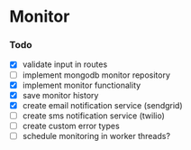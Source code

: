 # Monitor



### Todo
- [x] validate input in routes
- [ ] implement mongodb monitor repository
- [x] implement monitor functionality
- [x] save monitor history
- [x] create email notification service (sendgrid)
- [ ] create sms notification service (twilio)
- [ ] create custom error types
- [ ] schedule monitoring in worker threads?
